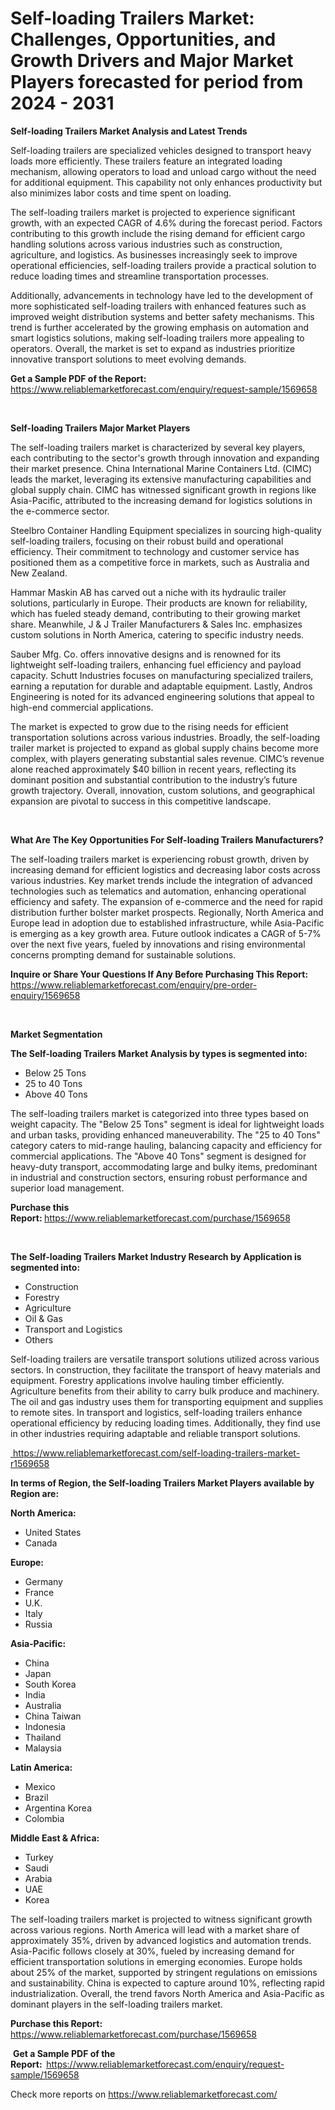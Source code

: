 <p><h1>Self-loading Trailers Market: Challenges, Opportunities, and Growth Drivers and Major Market Players forecasted for period from 2024 - 2031</h1></p><p><strong>Self-loading Trailers Market Analysis and Latest Trends</strong></p>
<p><p>Self-loading trailers are specialized vehicles designed to transport heavy loads more efficiently. These trailers feature an integrated loading mechanism, allowing operators to load and unload cargo without the need for additional equipment. This capability not only enhances productivity but also minimizes labor costs and time spent on loading.</p><p>The self-loading trailers market is projected to experience significant growth, with an expected CAGR of 4.6% during the forecast period. Factors contributing to this growth include the rising demand for efficient cargo handling solutions across various industries such as construction, agriculture, and logistics. As businesses increasingly seek to improve operational efficiencies, self-loading trailers provide a practical solution to reduce loading times and streamline transportation processes.</p><p>Additionally, advancements in technology have led to the development of more sophisticated self-loading trailers with enhanced features such as improved weight distribution systems and better safety mechanisms. This trend is further accelerated by the growing emphasis on automation and smart logistics solutions, making self-loading trailers more appealing to operators. Overall, the market is set to expand as industries prioritize innovative transport solutions to meet evolving demands.</p></p>
<p><strong>Get a Sample PDF of the Report:&nbsp;</strong> <a href="https://www.reliablemarketforecast.com/enquiry/request-sample/1569658?utm_campaign=1890&utm_medium=2&utm_source=Github&utm_content=ia&utm_term=29122024&utm_id=self-loading-trailers">https://www.reliablemarketforecast.com/enquiry/request-sample/1569658</a></p>
<p>&nbsp;</p>
<p><strong>Self-loading Trailers Major Market Players</strong></p>
<p><p>The self-loading trailers market is characterized by several key players, each contributing to the sector's growth through innovation and expanding their market presence. China International Marine Containers Ltd. (CIMC) leads the market, leveraging its extensive manufacturing capabilities and global supply chain. CIMC has witnessed significant growth in regions like Asia-Pacific, attributed to the increasing demand for logistics solutions in the e-commerce sector.</p><p>Steelbro Container Handling Equipment specializes in sourcing high-quality self-loading trailers, focusing on their robust build and operational efficiency. Their commitment to technology and customer service has positioned them as a competitive force in markets, such as Australia and New Zealand.</p><p>Hammar Maskin AB has carved out a niche with its hydraulic trailer solutions, particularly in Europe. Their products are known for reliability, which has fueled steady demand, contributing to their growing market share. Meanwhile, J & J Trailer Manufacturers & Sales Inc. emphasizes custom solutions in North America, catering to specific industry needs. </p><p>Sauber Mfg. Co. offers innovative designs and is renowned for its lightweight self-loading trailers, enhancing fuel efficiency and payload capacity. Schutt Industries focuses on manufacturing specialized trailers, earning a reputation for durable and adaptable equipment. Lastly, Andros Engineering is noted for its advanced engineering solutions that appeal to high-end commercial applications.</p><p>The market is expected to grow due to the rising needs for efficient transportation solutions across various industries. Broadly, the self-loading trailer market is projected to expand as global supply chains become more complex, with players generating substantial sales revenue. CIMC’s revenue alone reached approximately $40 billion in recent years, reflecting its dominant position and substantial contribution to the industry’s future growth trajectory. Overall, innovation, custom solutions, and geographical expansion are pivotal to success in this competitive landscape.</p></p>
<p>&nbsp;</p>
<p><strong>What Are The Key Opportunities For Self-loading Trailers Manufacturers?</strong></p>
<p><p>The self-loading trailers market is experiencing robust growth, driven by increasing demand for efficient logistics and decreasing labor costs across various industries. Key market trends include the integration of advanced technologies such as telematics and automation, enhancing operational efficiency and safety. The expansion of e-commerce and the need for rapid distribution further bolster market prospects. Regionally, North America and Europe lead in adoption due to established infrastructure, while Asia-Pacific is emerging as a key growth area. Future outlook indicates a CAGR of 5-7% over the next five years, fueled by innovations and rising environmental concerns prompting demand for sustainable solutions.</p></p>
<p><strong>Inquire or Share Your Questions If Any Before Purchasing This Report:</strong> <a href="https://www.reliablemarketforecast.com/enquiry/pre-order-enquiry/1569658?utm_campaign=1890&utm_medium=2&utm_source=Github&utm_content=ia&utm_term=29122024&utm_id=self-loading-trailers">https://www.reliablemarketforecast.com/enquiry/pre-order-enquiry/1569658</a></p>
<p>&nbsp;</p>
<p><strong>Market Segmentation</strong></p>
<p><strong>The Self-loading Trailers Market Analysis by types is segmented into:</strong></p>
<p><ul><li>Below 25 Tons</li><li>25 to 40 Tons</li><li>Above 40 Tons</li></ul></p>
<p><p>The self-loading trailers market is categorized into three types based on weight capacity. The "Below 25 Tons" segment is ideal for lightweight loads and urban tasks, providing enhanced maneuverability. The "25 to 40 Tons" category caters to mid-range hauling, balancing capacity and efficiency for commercial applications. The "Above 40 Tons" segment is designed for heavy-duty transport, accommodating large and bulky items, predominant in industrial and construction sectors, ensuring robust performance and superior load management.</p></p>
<p><strong>Purchase this Report:&nbsp;</strong><a href="https://www.reliablemarketforecast.com/purchase/1569658?utm_campaign=1890&utm_medium=2&utm_source=Github&utm_content=ia&utm_term=29122024&utm_id=self-loading-trailers">https://www.reliablemarketforecast.com/purchase/1569658</a></p>
<p>&nbsp;</p>
<p><strong>The Self-loading Trailers Market Industry Research by Application is segmented into:</strong></p>
<p><ul><li>Construction</li><li>Forestry</li><li>Agriculture</li><li>Oil & Gas</li><li>Transport and Logistics</li><li>Others</li></ul></p>
<p><p>Self-loading trailers are versatile transport solutions utilized across various sectors. In construction, they facilitate the transport of heavy materials and equipment. Forestry applications involve hauling timber efficiently. Agriculture benefits from their ability to carry bulk produce and machinery. The oil and gas industry uses them for transporting equipment and supplies to remote sites. In transport and logistics, self-loading trailers enhance operational efficiency by reducing loading times. Additionally, they find use in other industries requiring adaptable and reliable transport solutions.</p></p>
<p><a href="https://www.reliablemarketforecast.com/self-loading-trailers-market-r1569658?utm_campaign=1890&utm_medium=2&utm_source=Github&utm_content=ia&utm_term=29122024&utm_id=self-loading-trailers">&nbsp;https://www.reliablemarketforecast.com/self-loading-trailers-market-r1569658</a></p>
<p><strong>In terms of Region, the Self-loading Trailers Market Players available by Region are:</strong></p>
<p>
    <p> <strong> North America: </strong>
        <ul>
            <li>United States</li>
            <li>Canada</li>
        </ul>
        </p> 
    <p> <strong> Europe: </strong>
        <ul>
            <li>Germany</li>
            <li>France</li>
            <li>U.K.</li>
            <li>Italy</li>
            <li>Russia</li>
        </ul>
        </p> 
    <p> <strong> Asia-Pacific: </strong>
        <ul>
            <li>China</li>
            <li>Japan</li>
            <li>South Korea</li>
            <li>India</li>
            <li>Australia</li>
            <li>China Taiwan</li>
            <li>Indonesia</li>
            <li>Thailand</li>
            <li>Malaysia</li>
        </ul>
        </p> 
    <p> <strong> Latin America: </strong>
        <ul>
            <li>Mexico</li>
            <li>Brazil</li>
            <li>Argentina Korea</li>
            <li>Colombia</li>
        </ul>
        </p> 
    <p> <strong> Middle East & Africa: </strong>
        <ul>
            <li>Turkey</li>
            <li>Saudi</li>
            <li>Arabia</li>
            <li>UAE</li>
            <li>Korea</li>
        </ul>
    </p>
    </p>
<p><p>The self-loading trailers market is projected to witness significant growth across various regions. North America will lead with a market share of approximately 35%, driven by advanced logistics and automation trends. Asia-Pacific follows closely at 30%, fueled by increasing demand for efficient transportation solutions in emerging economies. Europe holds about 25% of the market, supported by stringent regulations on emissions and sustainability. China is expected to capture around 10%, reflecting rapid industrialization. Overall, the trend favors North America and Asia-Pacific as dominant players in the self-loading trailers market.</p></p>
<p><strong>Purchase this Report: </strong><a href="https://www.reliablemarketforecast.com/purchase/1569658?utm_campaign=1890&utm_medium=2&utm_source=Github&utm_content=ia&utm_term=29122024&utm_id=self-loading-trailers">https://www.reliablemarketforecast.com/purchase/1569658</a></p>
<p>&nbsp;<strong>Get a Sample PDF of the Report:&nbsp;&nbsp;</strong><a href="https://www.reliablemarketforecast.com/enquiry/request-sample/1569658?utm_campaign=1890&utm_medium=2&utm_source=Github&utm_content=ia&utm_term=29122024&utm_id=self-loading-trailers">https://www.reliablemarketforecast.com/enquiry/request-sample/1569658</a></p>
<p><strong></strong></p>
<p>Check more reports on <a href="https://www.reliablemarketforecast.com/?utm_campaign=1890&utm_medium=2&utm_source=Github&utm_content=ia&utm_term=29122024&utm_id=self-loading-trailers">https://www.reliablemarketforecast.com/</a></p>